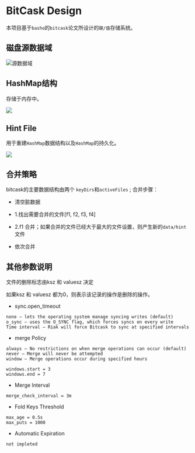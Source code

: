 # BitCask Design

本项目基于`basho`的`bitcask`论文所设计的`键/值`存储系统。

## 磁盘源数据域

![源数据域](http://pic.yupoo.com/iammutex/BwqvSyJo/qQIps.jpg)


## HashMap结构

存储于内存中。

![](http://pic.yupoo.com/iammutex/BwqvSLXE/F43A2.jpg)

## Hint File

用于重建`HashMap`数据结构以及`HashMap`的持久化。

![](http://pic.yupoo.com/iammutex/BwqvTat7/o6LeV.jpg)

## 合并策略 


bitcask的主要数据结构由两个 `keyDirs`和`activeFiles` ; 合并步骤：

- 清空脏数据

- 1.找出需要合并的文件[f1, f2, f3, f4] 

- 2.f1 合并；如果合并的文件已经大于最大的文件设置，则产生新的`data/hint`文件

- 依次合并 
## 其他参数说明

文件的删除标志由ksz 和 valuesz 决定

如果ksz 和 valuesz 都为0，则表示该记录的操作是删除的操作。

- sync.open_timeout  

```
none — lets the operating system manage syncing writes (default)
o_sync — uses the O_SYNC flag, which forces syncs on every write
Time interval — Riak will force Bitcask to sync at specified intervals
```

- merge Policy 

```
always — No restrictions on when merge operations can occur (default)
never — Merge will never be attempted
window — Merge operations occur during specified hours
```

```
windows.start = 3 
windows.end = 7
```

- Merge Interval

```
merge_check_interval = 3m
```

- Fold Keys Threshold

```
max_age = 0.5s
max_puts = 1000
```

- Automatic Expiration

`not impleted`

